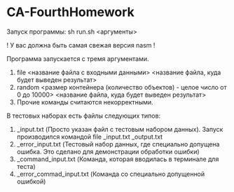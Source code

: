 # CA-FourthHomework

Запуск программы:
sh run.sh <аргументы>

! У вас должна быть самая свежая версия nasm !

Программа запускается с тремя аргументами.
1) file <название файла с входными данными> <название файла, куда будет выведен результат>
2) random <размер контейнера (количество объектов) - целое число от 0 до 10000> <название файла, куда будет выведен результат>
3) Прочие команды считаются некорректными.

В тестовых наборах есть файлы следующих типов:
1) _input.txt (Просто указан файл с тестовым набором данных). Запуск производился командой file _input.txt _output.txt
2) _error_input.txt (Тестовый набор данных, где специально допущена ошибка. Это сделано для демонстрации обработки ошибки)
3) _command_input.txt (Команда, которая вводилась в терминале для теста)
4) _error_commad_input.txt (Команда со специально допущенной ошибкой)
